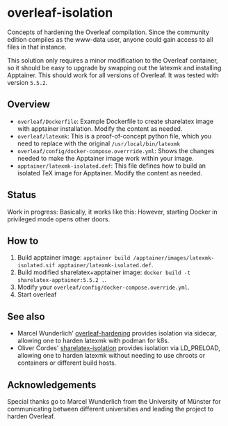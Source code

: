 # overleaf-isolation
Concepts of hardening the Overleaf compilation. Since the community edition compiles as the www-data user, anyone could gain access to all files in that instance.

This solution only requires a minor modification to the Overleaf container, so it should be easy to upgrade by swapping out the latexmk and installing Apptainer. This should work for all versions of Overleaf. It was tested with version ```5.5.2```.

## Overview
- ```overleaf/Dockerfile```: Example Dockerfile to create sharelatex image with apptainer installation. Modify the content as needed.
- ```overleaf/latexmk```: This is a proof-of-concept python file, which you need to replace with the original ```/usr/local/bin/latexmk```
- ```overleaf/config/docker-compose.overrride.yml```: Shows the changes needed to make the Apptainer image work within your image.
- ```apptainer/latexmk-isolated.def```: This file defines how to build an isolated TeX image for Apptainer. Modify the content as needed.

## Status
Work in progress: Basically, it works like this: However, starting Docker in privileged mode opens other doors.

## How to
1. Build apptainer image: ```apptainer build /apptainer/images/latexmk-isolated.sif apptainer/latexmk-isolated.def```.
2. Build modified sharelatex+apptainer image: ```docker build -t sharelatex-apptainer:5.5.2 .```.
3. Modify your ```overleaf/config/docker-compose.override.yml```.
4. Start overleaf

## See also
- Marcel Wunderlich' <a href="https://github.com/Deaddy/overleaf-hardening">overleaf-hardening</a> provides isolation via sidecar, allowing one to harden latexmk with podman for k8s.
- Oliver Cordes' <a href="https://github.com/ocordes/sharelatex-isolation">sharelatex-isolation</a> provides isolation via LD_PRELOAD, allowing one to harden latexmk without needing to use chroots or containers or different build hosts.

## Acknowledgements
Special thanks go to Marcel Wunderlich from the University of Münster for communicating between different universities and leading the project to harden Overleaf.